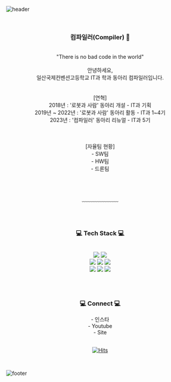 ![header](https://capsule-render.vercel.app/api?type=waving&&color=gradient&height=100&section=header&fontSize=90)


<div align = "center">

<br/>
<h3>컴파일러(Compiler) 🥳</h3><br/>
"There is no bad code in the world"<br><br>
안녕하세요, <br>일산국제컨벤션고등학교 IT과 학과 동아리 컴파일러입니다.<br/><br><br>
[연혁]<br>
2018년 : '로봇과 사람' 동아리 개설 - IT과 기획<br>
2019년 ~ 2022년 : '로봇과 사람' 동아리 활동 - IT과 1~4기<br>
2023년 : '컴파일러' 동아리 리뉴얼 - IT과 5기<br>
<br><br><br>
[자율팀 현황] <br>
- SW팀<br>
- HW팀<br>
- 드론팀<br>


<br/><br/>

  
﹏﹏﹏﹏﹏﹏﹏

<br/><br/>
 
<h3>💻 Tech Stack 💻</h3>
 
<br/>



<img src="https://img.shields.io/badge/JavaScript-F7DF1E?style=flat-square&logo=JavaScript&logoColor=white"/>
<img src="https://img.shields.io/badge/TypeScript-3178C6?style=flat-square&logo=TypeScript&logoColor=white"/>
<br>
<img src="https://img.shields.io/badge/Vue-4FC08D?style=flat-square&logo=Vue.js&logoColor=white"/>
<img src="https://img.shields.io/badge/React-61DAFB?style=flat-square&logo=React&logoColor=white"/>
<img src="https://img.shields.io/badge/Next.js-000000?style=flat-square&logo=Next.js&logoColor=white"/>
<br>
<img src="https://img.shields.io/badge/Python-3776AB?style=flat-square&logo=Python&logoColor=white"/>
<img src="https://img.shields.io/badge/Django-092E20?style=flat-square&logo=Django&logoColor=white"/>
<img src="https://img.shields.io/badge/flask-000000?style=flat-square&logo=Flask&logoColor=white"/>

<br/><br/>
 
<h3>💻 Connect 💻</h3>
 - 인스타<br>
 - Youtube <br>
 - Site <br>
  <!-- 나중에 동아리 SNS 링크 첨부해야 함. <-->
<br/>

[![Hits](https://hits.seeyoufarm.com/api/count/incr/badge.svg?url=https%3A%2F%2Fgithub.com%2FItSoftCompiler&count_bg=%2379C83D&title_bg=%23555555&icon=&icon_color=%23E7E7E7&title=hits&edge_flat=false)](https://hits.seeyoufarm.com)

</div>

<br/>

![footer](https://capsule-render.vercel.app/api?type=waving&&color=gradient&height=100&section=footer&fontSize=90)




